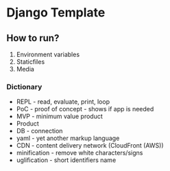 # Django Template

## How to run?

1. Environment variables
2. Staticfiles
3. Media


### Dictionary
- REPL - read, evaluate, print, loop
- PoC - proof of concept - shows if app is needed
- MVP - minimum value product
- Product
- DB - connection
- yaml - yet another markup language
- CDN - content delivery network (CloudFront (AWS))
- minification - remove white characters/signs
- uglification - short identifiers name